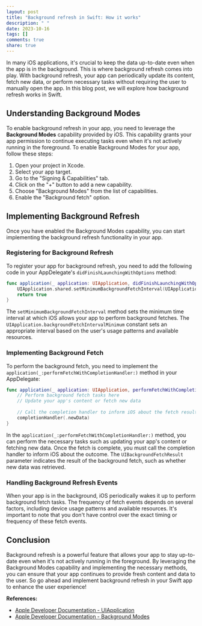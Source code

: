 ```yaml
---
layout: post
title: "Background refresh in Swift: How it works"
description: " "
date: 2023-10-16
tags: []
comments: true
share: true
---
```


In many iOS applications, it's crucial to keep the data up-to-date even when the app is in the background. This is where background refresh comes into play. With background refresh, your app can periodically update its content, fetch new data, or perform necessary tasks without requiring the user to manually open the app. In this blog post, we will explore how background refresh works in Swift.

## Understanding Background Modes

To enable background refresh in your app, you need to leverage the **Background Modes** capability provided by iOS. This capability grants your app permission to continue executing tasks even when it's not actively running in the foreground. To enable Background Modes for your app, follow these steps:

1. Open your project in Xcode.
2. Select your app target.
3. Go to the "Signing & Capabilities" tab.
4. Click on the "+" button to add a new capability.
5. Choose "Background Modes" from the list of capabilities.
6. Enable the "Background fetch" option.

## Implementing Background Refresh

Once you have enabled the Background Modes capability, you can start implementing the background refresh functionality in your app.

### Registering for Background Refresh

To register your app for background refresh, you need to add the following code in your AppDelegate's `didFinishLaunchingWithOptions` method:

```swift
func application(_ application: UIApplication, didFinishLaunchingWithOptions launchOptions: [UIApplication.LaunchOptionsKey: Any]?) -> Bool {
    UIApplication.shared.setMinimumBackgroundFetchInterval(UIApplication.backgroundFetchIntervalMinimum)
    return true
}
```

The `setMinimumBackgroundFetchInterval` method sets the minimum time interval at which iOS allows your app to perform background fetches. The `UIApplication.backgroundFetchIntervalMinimum` constant sets an appropriate interval based on the user's usage patterns and available resources.

### Implementing Background Fetch

To perform the background fetch, you need to implement the `application(_:performFetchWithCompletionHandler:)` method in your AppDelegate:

```swift
func application(_ application: UIApplication, performFetchWithCompletionHandler completionHandler: @escaping (UIBackgroundFetchResult) -> Void) {
    // Perform background fetch tasks here
    // Update your app's content or fetch new data
    
    // Call the completion handler to inform iOS about the fetch result
    completionHandler(.newData)
}
```

In the `application(_:performFetchWithCompletionHandler:)` method, you can perform the necessary tasks such as updating your app's content or fetching new data. Once the fetch is complete, you must call the completion handler to inform iOS about the outcome. The `UIBackgroundFetchResult` parameter indicates the result of the background fetch, such as whether new data was retrieved.

### Handling Background Refresh Events

When your app is in the background, iOS periodically wakes it up to perform background fetch tasks. The frequency of fetch events depends on several factors, including device usage patterns and available resources. It's important to note that you don't have control over the exact timing or frequency of these fetch events.

## Conclusion

Background refresh is a powerful feature that allows your app to stay up-to-date even when it's not actively running in the foreground. By leveraging the Background Modes capability and implementing the necessary methods, you can ensure that your app continues to provide fresh content and data to the user. So go ahead and implement background refresh in your Swift app to enhance the user experience!

**References:**

- [Apple Developer Documentation - UIApplication](https://developer.apple.com/documentation/uikit/uiapplication/)
- [Apple Developer Documentation - Background Modes](https://developer.apple.com/documentation/background_modes)